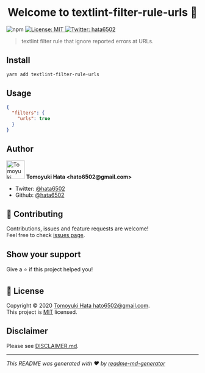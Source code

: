<h1 align="center">Welcome to textlint-filter-rule-urls 👋</h1>
<p>
  <img alt="npm" src="https://img.shields.io/npm/v/textlint-filter-rule-urls" />
  <a href="https://github.com/textlint-rule/textlint-filter-rule-urls/blob/master/LICENSE" target="_blank">
    <img alt="License: MIT" src="https://img.shields.io/badge/License-MIT-yellow.svg" />
  </a>
  <a href="https://twitter.com/hata6502" target="_blank">
    <img alt="Twitter: hata6502" src="https://img.shields.io/twitter/follow/hata6502.svg?style=social" />
  </a>
</p>

> textlint filter rule that ignore reported errors at URLs.

## Install

```sh
yarn add textlint-filter-rule-urls
```

## Usage

```json
{
  "filters": {
    "urls": true
  }
}
```

## Author

<p>
  <img alt="Tomoyuki Hata" src="https://avatars.githubusercontent.com/hata6502" width="48" />
  <b>Tomoyuki Hata &lt;hato6502@gmail.com&gt;</b>
</p>

- Twitter: [@hata6502](https://twitter.com/hata6502)
- Github: [@hata6502](https://github.com/hata6502)

## 🤝 Contributing

Contributions, issues and feature requests are welcome!<br />Feel free to check [issues page](https://github.com/textlint-rule/textlint-filter-rule-urls/issues).

## Show your support

Give a ⭐️ if this project helped you!

## 📝 License

Copyright © 2020 [Tomoyuki Hata <hato6502@gmail.com>](https://github.com/hata6502).<br />
This project is [MIT](https://github.com/textlint-rule/textlint-filter-rule-urls/blob/master/LICENSE) licensed.

## Disclaimer

Please see [DISCLAIMER.md](https://github.com/textlint-rule/textlint-filter-rule-urls/blob/master/DISCLAIMER.md).

---

_This README was generated with ❤️ by [readme-md-generator](https://github.com/kefranabg/readme-md-generator)_
